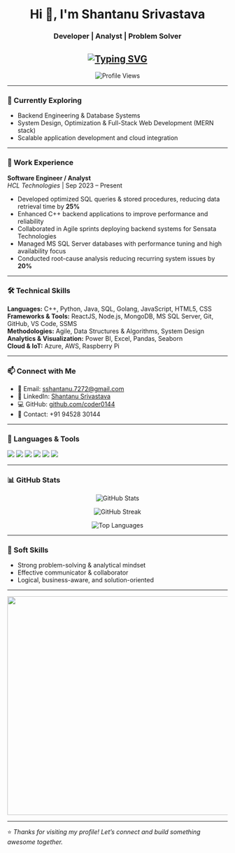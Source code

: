 <h1 align="center">Hi 👋, I'm Shantanu Srivastava</h1>
<h3 align="center">Developer | Analyst | Problem Solver</h3>

<h2 align="center"> 
  <a href="https://git.io/typing-svg">
    <img src="https://readme-typing-svg.demolab.com?font=Cambria&weight=600&size=24&duration=5102&pause=1000&color=2B6CB0&center=true&width=600&lines=Building+efficient+systems+using+C%2B%2B%2C+SQL+%26+Full-Stack+Development" alt="Typing SVG" />
  </a>
</h2>

<p align="center"> 
  <img src="https://komarev.com/ghpvc/?username=coder0144&label=Profile%20views&color=0e75b6&style=flat" alt="Profile Views" />
</p>

---

### 🌱 Currently Exploring

- Backend Engineering & Database Systems  
- System Design, Optimization & Full-Stack Web Development (MERN stack)  
- Scalable application development and cloud integration  

---

### 💼 Work Experience

**Software Engineer / Analyst**  
*HCL Technologies* | Sep 2023 – Present  
- Developed optimized SQL queries & stored procedures, reducing data retrieval time by **25%**  
- Enhanced C++ backend applications to improve performance and reliability  
- Collaborated in Agile sprints deploying backend systems for Sensata Technologies  
- Managed MS SQL Server databases with performance tuning and high availability focus  
- Conducted root-cause analysis reducing recurring system issues by **20%**

---

### 🛠️ Technical Skills

**Languages:** C++, Python, Java, SQL, Golang, JavaScript, HTML5, CSS  
**Frameworks & Tools:** ReactJS, Node.js, MongoDB, MS SQL Server, Git, GitHub, VS Code, SSMS  
**Methodologies:** Agile, Data Structures & Algorithms, System Design  
**Analytics & Visualization:** Power BI, Excel, Pandas, Seaborn  
**Cloud & IoT:** Azure, AWS, Raspberry Pi  

---

### 📫 Connect with Me

- 📧 Email: sshantanu.7272@gmail.com  
- 🔗 LinkedIn: [Shantanu Srivastava](https://www.linkedin.com/in/shantanu-srivastava-6052251aa)  
- 💻 GitHub: [github.com/coder0144](https://github.com/coder0144)  
- 📱 Contact: +91 94528 30144

---

### 🧰 Languages & Tools

<p align="left">
  <img src="https://img.shields.io/badge/C++-00599C?style=for-the-badge&logo=c%2B%2B&logoColor=white" />
  <img src="https://img.shields.io/badge/SQL-336791?style=for-the-badge&logo=postgresql&logoColor=white" />
  <img src="https://img.shields.io/badge/Full-Stack-MEARN-orange?style=for-the-badge&logo=react&logoColor=white" />
  <img src="https://img.shields.io/badge/Python-3776AB?style=for-the-badge&logo=python&logoColor=white" />
  <img src="https://img.shields.io/badge/GitHub-181717?style=for-the-badge&logo=github&logoColor=white" />
  <img src="https://img.shields.io/badge/Azure-0078D4?style=for-the-badge&logo=microsoftazure&logoColor=white" />
</p>

---

### 📊 GitHub Stats

<p align="center">
  <img src="https://github-readme-stats.vercel.app/api?username=coder0144&show_icons=true&theme=tokyonight" alt="GitHub Stats" />
</p>

<p align="center">
  <img src="https://github-readme-streak-stats.herokuapp.com/?user=coder0144&theme=tokyonight" alt="GitHub Streak" />
</p>

<p align="center">
  <img src="https://github-readme-stats.vercel.app/api/top-langs/?username=coder0144&layout=compact&theme=tokyonight" alt="Top Languages" />
</p>

---

### 🧠 Soft Skills

- Strong problem-solving & analytical mindset  
- Effective communicator & collaborator  
- Logical, business-aware, and solution-oriented  

---

<p align="center">
  <img src="https://github.com/abhisheknaiidu/abhisheknaiidu/blob/master/code.gif?raw=true" width="900" height="500" />
</p>

---

⭐️ *Thanks for visiting my profile! Let’s connect and build something awesome together.*
